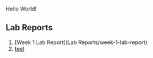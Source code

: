 Hello World!

## Lab Reports

1. [Week 1 Lab Report](Lab Reports/week-1-lab-report)
2. [test](Lab-Reports/week1)
